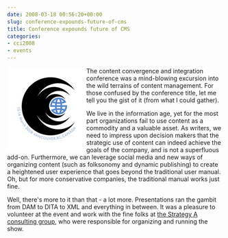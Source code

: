 ```yaml
---
date: 2008-03-18 00:56:20+00:00
slug: conference-expounds-future-of-cms
title: Conference expounds future of CMS
categories:
- cci2008
- events
---
```



<img align="left" style="border:20px solid white" src="/images/cci2008logo.jpg">

The content convergence and integration conference was a mind-blowing excursion into the wild terrains of content management. For those confused by the conference title, let me tell you the gist of it (from what I could gather). 

We live in the information age, yet for the most part organizations fail to use content as a commodity and a valuable asset. As writers, we need to impress upon decision makers that the strategic use of content can indeed achieve the goals of the company, and is not a superfluous add-on. Furthermore, we can leverage social media and new ways of organizing content (such as folksonomy and dynamic publishing) to create a heightened user experience that goes beyond the traditional user manual. Oh, but for more conservative companies, the traditional manual works just fine.

Well, there's more to it than that - a lot more. Presentations ran the gambit from DAM to DITA to XML and everything in between. It was a pleasure to volunteer at the event and work with the fine folks at [the Strategy A consulting group](http://www.strategya.ca/), who were responsible for organizing and running the show.
